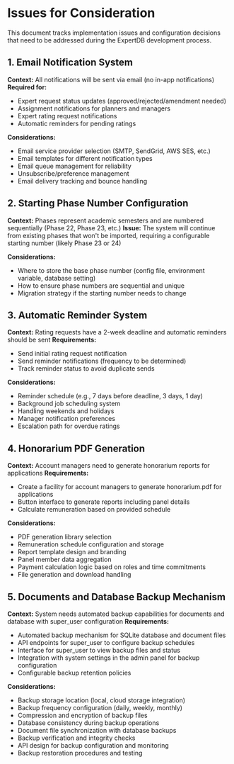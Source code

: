 # Issues for Consideration

This document tracks implementation issues and configuration decisions that need to be addressed during the ExpertDB development process.

## 1. Email Notification System
**Context:** All notifications will be sent via email (no in-app notifications)
**Required for:**
- Expert request status updates (approved/rejected/amendment needed)
- Assignment notifications for planners and managers
- Expert rating request notifications
- Automatic reminders for pending ratings

**Considerations:**
- Email service provider selection (SMTP, SendGrid, AWS SES, etc.)
- Email templates for different notification types
- Email queue management for reliability
- Unsubscribe/preference management
- Email delivery tracking and bounce handling

## 2. Starting Phase Number Configuration
**Context:** Phases represent academic semesters and are numbered sequentially (Phase 22, Phase 23, etc.)
**Issue:** The system will continue from existing phases that won't be imported, requiring a configurable starting number (likely Phase 23 or 24)

**Considerations:**
- Where to store the base phase number (config file, environment variable, database setting)
- How to ensure phase numbers are sequential and unique
- Migration strategy if the starting number needs to change

## 3. Automatic Reminder System
**Context:** Rating requests have a 2-week deadline and automatic reminders should be sent
**Requirements:**
- Send initial rating request notification
- Send reminder notifications (frequency to be determined)
- Track reminder status to avoid duplicate sends

**Considerations:**
- Reminder schedule (e.g., 7 days before deadline, 3 days, 1 day)
- Background job scheduling system
- Handling weekends and holidays
- Manager notification preferences
- Escalation path for overdue ratings

## 4. Honorarium PDF Generation
**Context:** Account managers need to generate honorarium reports for applications
**Requirements:**
- Create a facility for account managers to generate honorarium.pdf for applications
- Button interface to generate reports including panel details
- Calculate remuneration based on provided schedule

**Considerations:**
- PDF generation library selection
- Remuneration schedule configuration and storage
- Report template design and branding
- Panel member data aggregation
- Payment calculation logic based on roles and time commitments
- File generation and download handling

## 5. Documents and Database Backup Mechanism
**Context:** System needs automated backup capabilities for documents and database with super_user configuration
**Requirements:**
- Automated backup mechanism for SQLite database and document files
- API endpoints for super_user to configure backup schedules
- Interface for super_user to view backup files and status
- Integration with system settings in the admin panel for backup configuration
- Configurable backup retention policies

**Considerations:**
- Backup storage location (local, cloud storage integration)
- Backup frequency configuration (daily, weekly, monthly)
- Compression and encryption of backup files
- Database consistency during backup operations
- Document file synchronization with database backups
- Backup verification and integrity checks
- API design for backup configuration and monitoring
- Backup restoration procedures and testing